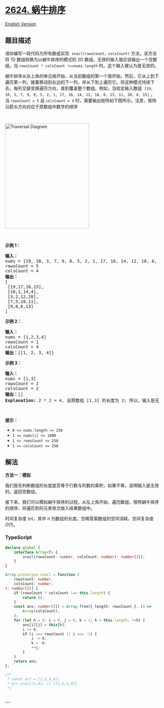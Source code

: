 # [2624. 蜗牛排序](https://leetcode.cn/problems/snail-traversal)

[English Version](/solution/2600-2699/2624.Snail%20Traversal/README_EN.md)

## 题目描述

<!-- 这里写题目描述 -->

<p>请你编写一段代码为所有数组实现&nbsp;&nbsp;<code>snail(rowsCount，colsCount)</code> 方法，该方法将 1D 数组转换为以蜗牛排序的模式的 2D 数组。无效的输入值应该输出一个空数组。当 <code>rowsCount * colsCount&nbsp;!==</code><code>nums.length</code>&nbsp;时。这个输入被认为是无效的。</p>

<p>蜗牛排序从左上角的单元格开始，从当前数组的第一个值开始。然后，它从上到下遍历第一列，接着移动到右边的下一列，并从下到上遍历它。将这种模式持续下去，每列交替变换遍历方向，直到覆盖整个数组。例如，当给定输入数组&nbsp;&nbsp;<code>[19, 10, 3, 7, 9, 8, 5, 2, 1, 17, 16, 14, 12, 18, 6, 13, 11, 20, 4, 15]</code> ，当 <code>rowsCount = 5</code>&nbsp;且&nbsp;<code>colsCount = 4</code> 时，需要输出矩阵如下图所示。注意，矩阵沿箭头方向对应于原数组中数字的顺序</p>

<p>&nbsp;</p>

<p><img alt="Traversal Diagram" src="https://fastly.jsdelivr.net/gh/doocs/leetcode@main/solution/2600-2699/2624.Snail%20Traversal/images/screen-shot-2023-04-10-at-100006-pm.png" style="width: 275px; height: 343px;" /></p>

<p>&nbsp;</p>

<p><b>示例 1：</b></p>

<pre>
<b>输入：</b>
nums = [19, 10, 3, 7, 9, 8, 5, 2, 1, 17, 16, 14, 12, 18, 6, 13, 11, 20, 4, 15]
rowsCount = 5
colsCount = 4
<b>输出：</b>
[
 [19,17,16,15],
&nbsp;[10,1,14,4],
&nbsp;[3,2,12,20],
&nbsp;[7,5,18,11],
&nbsp;[9,8,6,13]
]
</pre>

<p><b>示例 2：</b></p>

<pre>
<b>输入：</b>
nums = [1,2,3,4]
rowsCount = 1
colsCount = 4
<b>输出：</b>[[1, 2, 3, 4]]
</pre>

<p><b>示例 3：</b></p>

<pre>
<b>输入：</b>
nums = [1,3]
rowsCount = 2
colsCount = 2
<b>输出：</b>[]
<strong>Explanation:</strong> 2 * 2 = 4, 且原数组 [1,3] 的长度为 2; 所以，输入是无效的。
</pre>

<p>&nbsp;</p>

<p><b>提示：</b></p>

<ul>
	<li><code>0 &lt;= nums.length &lt;= 250</code></li>
	<li><code>1 &lt;= nums[i] &lt;= 1000</code></li>
	<li><code>1 &lt;= rowsCount &lt;= 250</code></li>
	<li><code>1 &lt;= colsCount &lt;= 250</code></li>
</ul>

## 解法

<!-- 这里可写通用的实现逻辑 -->

**方法一：模拟**

我们首先判断数组的长度是否等于行数与列数的乘积，如果不等，说明输入是无效的，返回空数组。

接下来，我们可以模拟蜗牛排序的过程，从左上角开始，遍历数组，按照蜗牛排序的顺序，将遍历到的元素依次放入结果数组中。

时间复杂度 $(n)$，其中 $n$ 为数组的长度。忽略答案数组的空间消耗，空间复杂度 $O(1)$。

<!-- tabs:start -->

### **TypeScript**

<!-- 这里可写当前语言的特殊实现逻辑 -->

```ts
declare global {
    interface Array<T> {
        snail(rowsCount: number, colsCount: number): number[][];
    }
}

Array.prototype.snail = function (
    rowsCount: number,
    colsCount: number,
): number[][] {
    if (rowsCount * colsCount !== this.length) {
        return [];
    }
    const ans: number[][] = Array.from({ length: rowsCount }, () =>
        Array(colsCount),
    );
    for (let h = 0, i = 0, j = 0, k = 1; h < this.length; ++h) {
        ans[i][j] = this[h];
        i += k;
        if (i === rowsCount || i === -1) {
            i -= k;
            k = -k;
            ++j;
        }
    }
    return ans;
};

/**
 * const arr = [1,2,3,4];
 * arr.snail(1,4); // [[1,2,3,4]]
 */
```

### **...**

```

```

<!-- tabs:end -->
